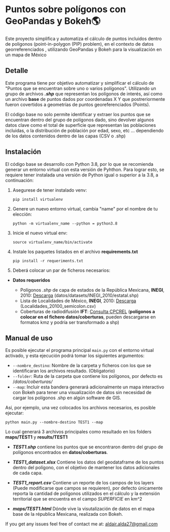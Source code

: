# Puntos sobre polígonos con GeoPandas y Bokeh🌎

Este proyecto simplifica y automatiza el cálculo de puntos incluidos dentro de poligonos (point-in-polygon (PIP) problem), en el contexto de datos georreferenciados , utilizando GeoPandas y Bokeh para la visualización en un mapa de México

## Detalle
Este programa tiene por objetivo automatizar y simplificar el cálculo de "Puntos que se encuentran sobre uno o varios polígonos". Utilizando un grupo de archivos _**.shp**_ que representan los polígonos de interés, así como un archivo **base** de puntos dados por coordenadas X Y que postreriormente fueron covertidos a geometrías de puntos georeferenciados (Points).

El código base no solo permite identificar y extraer los puntos que se encuentran dentro del grupo de polígonos dado, sino devolver algunos datos clave como el total de superficie que representan las poblaciones incluidas, o la distribución de población por edad, sexo, etc ... dependiendo de los datos contenidos dentro de las capas (CSV o .shp)

## Instalación

El código base se desarrollo con Python 3.8, por lo que se recomienda generar un entorno virtual con esta versión de Pyhthon. Para lograr esto, se requiere tener instalada una versión de Python igual o superior a la 3.8, a continuación:

1. Asegurese de tener instalado venv:

    `pip install virtualenv`

2. Genere un nuevo entorno virtual, cambia "name" por el nombre de tu elección:

    `python -m virtualenv_name --python = python3.8`

3. Inicie el nuevo virtual env:

    `source virtualenv_name/bin/activate`

4. Instale los paquetes listados en el archivo **requirements.txt**

    `pip install -r requeriments.txt`

5. Deberá colocar un par de ficheros necesarios: 

- **Datos requeridos**

	 - Polígonos *.shp* de capa de estados de la República Mexicana, **INEGI**, 2010: [Descarga](https://www.inegi.org.mx/app/biblioteca/ficha.html?upc=702825296520) (datos/datasets/INEGI_2010/estatal.shp)
	 - Lista de Localidades de México, **INEGI**, 2010: [Descarga](https://www.inegi.org.mx/contenidos/programas/ccpv/2010/datosabiertos/iter_nal_2010_csv.zip ) (Localidades_20100_semicolon.csv)
	- Coberturas de radiodifusión **IFT**:  [Consulta CPCREL](http://mapasradiodifusion.ift.org.mx/CPCREL-web/consultaCoberturas/consultaCoberturas.xhtml;jsessionid=U-8eUGaEZNAYqrD8aTpGOYH0vn-6YGkZmI6KeQozd527haXDVzNQ!271094803?dswid=6870) (**polígonos a colocar en el fichero datos/coberturas**, pueden descargarse en formatos kmz y podría ser transformado a shp)
	
## Manual de uso 

Es posible ejecutar el programa principal `main.py` con el entorno virtual activado, y esta ejecución podrá tomar los siguientes argumentos:

- `--nombre_destino`: Nombre de la carpeta y ficheros con los que se identificaran los archivos resultado. (Obligatorio)
- `--folder`: Ruta de la carpeta que contiene los polígonos, por defecto es /*datos/coberturas/*
- `--map`: Incluir esta bandera generará adicionalmente un mapa interactivo con Bokeh para tener una visualización de datos sin necesidad de cargar los polígonos .shp en algún software de GIS.


Así, por ejemplo, una vez colocados los archivos necesarios, es posible ejecutar:

`python main.py --nombre-destino TEST1 --map`

Lo cual generará 3 archivos principales como resultado en los folders **maps/TEST1** y **results/TEST1**

- ***TEST1.shp*** contiene los puntos que se encontraron dentro del grupo de polígonos encontrados en **datos/coberturas**.

- ***TEST1_dataset.xlsx*** Contiene los datos del geodataframe de los puntos dentro del polígono, con el objetivo de mantener los datos adicionales de cada capa.

- ***TEST1_report.csv*** Contiene un reporte de los campos de los layers (Puede modificarse que campos se requieren), por defecto únicamente reporta la cantidad de polígonos utilizados en el cálculo y la extensión territorial que se encuentra en el campo *SUPERFICIE* en km^2 

- ***maps/TEST1.html*** Dónde vive la visutalización de datos en el mapa base de la républica Mexicana, realizada con Bokeh.

If you get any issues feel free of contact me at: aldair.alda27@gmail.com